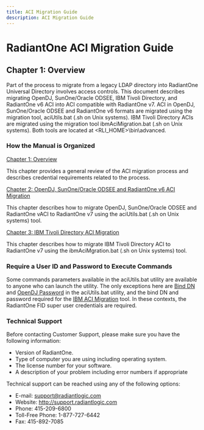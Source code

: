 ```yaml
---
title: ACI Migration Guide
description: ACI Migration Guide
---
```


# RadiantOne ACI Migration Guide

## Chapter 1: Overview

Part of the process to migrate from a legacy LDAP directory into RadiantOne Universal
Directory involves access controls. This document describes migrating OpenDJ, SunOne/Oracle
ODSEE, IBM Tivoli Directory, and RadiantOne v6 ACI into ACI compatible with RadiantOne v7.
ACI in OpenDJ, SunOne/Oracle ODSEE and RadiantOne v6 formats are migrated using the
migration tool, aciUtils.bat (.sh on Unix systems). IBM Tivoli Directory ACIs are migrated using
the migration tool ibmAciMigration.bat (.sh on Unix systems). Both tools are located at
<RLI_HOME>\bin\advanced.

### How the Manual is Organized

[Chapter 1: Overview](01-overview.md)

This chapter provides a general review of the ACI migration process and describes credential requirements related to the process.

[Chapter 2: OpenDJ, SunOne/Oracle ODSEE and RadiantOne v6 ACI Migration](02-opendj-sunone-migration.md)

This chapter describes how to migrate OpenDJ, SunOne/Oracle ODSEE and RadiantOne vACI to RadiantOne v7 using the aciUtils.bat (.sh on Unix systems) tool.

[Chapter 3: IBM Tivoli Directory ACI Migration](03-ibm-tivoli-directory-aci-migration.md)

This chapter describes how to migrate IBM Tivoli Directory ACI to RadiantOne v7 using the ibmAciMgration.bat (.sh on Unix systems) tool.

### Require a User ID and Password to Execute Commands

Some commands parameters available in the aciUtils.bat utility are available to anyone who can launch the utility. The only exceptions here are [Bind DN](02-opendj-sunone-migration.md#bind-dn) and [OpenDJ Password](02-opendj-sunone-migration.md#password) in the aciUtils.bat utility, and the bind DN and password required for the [IBM ACI Migration](03-ibm-tivoli-directory-aci-migration.md#running-the-ibm-aci-migration-utility) tool. In these contexts, the RadiantOne FID super user credentials are required.

### Technical Support

Before contacting Customer Support, please make sure you have the following information:

- Version of RadiantOne.
- Type of computer you are using including operating system.
- The license number for your software.
- A description of your problem including error numbers if appropriate


Technical support can be reached using any of the following options:


- E-mail: support@radiantlogic.com
- Website: http://support.radiantlogic.com
- Phone: 415-209-6800
- Toll-Free Phone: 1-877-727-6442
- Fax: 415-892-7085
